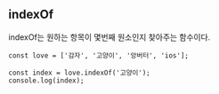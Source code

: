 ## indexOf

indexOf는 원하는 항목이 몇번째 원소인지 찾아주는 함수이다.

```
const love = ['감자', '고양이', '앙버터', 'ios'];

const index = love.indexOf('고양이');
console.log(index);
```
